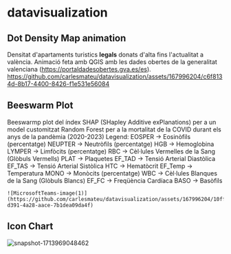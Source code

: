 # datavisualization

## Dot Density Map animation
Densitat d'apartaments turistics **legals** donats d'alta fins l'actualitat a valència. Animació feta amb QGIS amb les dades obertes de la generalitat valenciana (https://portaldadesobertes.gva.es/es). 
https://github.com/carlesmateu/datavisualization/assets/167996204/c6f8134d-8b17-4400-8426-f1e531e56084

## Beeswarm Plot
Beeswarmp plot del índex SHAP (SHapley Additive exPlanations) per a un model customitzat Random Forest per a la mortalitat de la COVID durant els anys de la pandèmia (2020-2023) 
Legend: 
    EOSPER -> Eosinòfils (percentatge)
    NEUPTER -> Neutròfils (percentatge)
    HGB -> Hemoglobina
    LYMPER -> Limfòcits (percentatge)
    RBC -> Cèl·lules Vermelles de la Sang (Glòbuls Vermells)
    PLAT -> Plaquetes
    EF_TAD -> Tensió Arterial Diastòlica
    EF_TAS -> Tensió Arterial Sistòlica
    HTC -> Hematòcrit
    EF_Temp -> Temperatura
    MONO -> Monòcits (percentatge)
    WBC -> Cèl·lules Blanques de la Sang (Glòbuls Blancs)
    EF_FC -> Freqüència Cardíaca
    BASO -> Basòfils

    ![MicrosoftTeams-image(1)](https://github.com/carlesmateu/datavisualization/assets/167996204/10ff97d5-d391-4a28-aace-7b1dea09da4f)

## Icon Chart
![snapshot-1713969048462](https://github.com/carlesmateu/datavisualization/assets/167996204/70541fe9-4348-4ad7-af82-931cb766033f)
